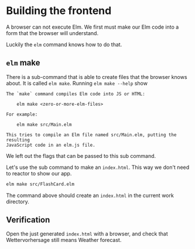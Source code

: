 # Building the frontend
A browser can not execute Elm. We first must make our Elm code into a form that
the browser will understand.

Luckily the `elm` command knows how to do that.

## `elm` make
There is a sub-command that is able to create files that the browser knows
about. It is called `elm make`. Running `elm make --help` show 

```plain
The `make` command compiles Elm code into JS or HTML:

    elm make <zero-or-more-elm-files>

For example:

    elm make src/Main.elm

This tries to compile an Elm file named src/Main.elm, putting the resulting
JavaScript code in an elm.js file.
```

We left out the flags that can be passed to this sub command.

Let's use the sub command to make an `index.html`. This way we don't need to
reactor to show our app.

```sh
elm make src/FlashCard.elm
```

The command above should create an `index.html` in the current work directory.

## Verification
Open the just generated `index.html` with a browser, and check that
Wettervorhersage still means Weather forecast.
